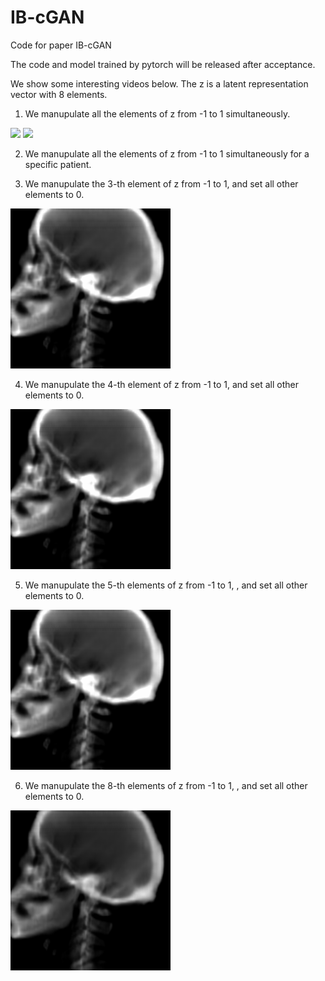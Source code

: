 # IB-cGAN
Code for paper IB-cGAN

The code and model trained by pytorch will be released after acceptance.


We show some interesting videos below. The z is a latent representation vector with 8 elements.

1. We manupulate all the elements of z from -1 to 1 simultaneously. 

![](WGAN_SN_encodedZ.gif)
![](WGAN_SN_1.gif)

2. We manupulate all the elements of z from -1 to 1 simultaneously for a specific patient.


3. We manupulate the 3-th element of z from -1 to 1, and set all other elements to 0.

![](z3.gif)

4. We manupulate the 4-th element of z from -1 to 1, and set all other elements to 0.

![](z4.gif)

5. We manupulate the 5-th elements of z from -1 to 1, , and set all other elements to 0.

![](z5.gif)

6. We manupulate the 8-th elements of z from -1 to 1, , and set all other elements to 0.

![](z8.gif)
